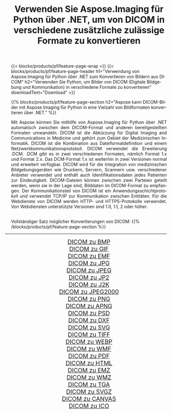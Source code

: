 ﻿---
title: Verwenden Sie Aspose.Imaging für Python über .NET, um von DICOM in verschiedene zusätzliche zulässige Formate zu konvertieren 
weight: 3920
url: /de/python-net/conversion/from/dicom 
lang: de
langdirlevel: 2
locales: zh-hans,ja,it,ru,de,es,fr,nl,id,lt,pl,pt,vi,tr,ko,zh-hant,ar,hi,th,sv,cs,uk,he
description: Mit Aspose.Imaging für Python über .NET können Sie DICOM(Digitale Bildgebung und Kommunikation) schnell in verschiedene Formate umwandeln.
---

{{< blocks/products/pf/feature-page-wrap >}}
{{< blocks/products/pf/feature-page-header h1="Verwendung von Aspose.Imaging für Python über .NET zum Konvertieren von Bildern aus DICOM" h2="Verwenden Sie Python, um Bilder von DICOM (Digitale Bildgebung und Kommunikation) in verschiedene Formate zu konvertieren" downloadText="Download" >}}


{{% blocks/products/pf/feature-page-section  h2="Aspose kann DICOM-Bilder mit Aspose.Imaging für Python in eine Vielzahl von Bildformaten konvertieren über .NET." %}}
<p align=justify>Mit Aspose können Sie mithilfe von Aspose.Imaging für Python über .NET automatisch zwischen dem DICOM-Format und anderen bereitgestellten Formaten umwandeln. DICOM ist die Abkürzung für Digital Imaging and Communications in Medicine und gehört zum Gebiet der Medizinischen Informatik. DICOM ist die Kombination aus Dateiformatdefinition und einem Netzwerkkommunikationsprotokoll. DICOM verwendet die Erweiterung .DCM. .DCM gibt es in zwei verschiedenen Formaten, nämlich Format 1.x und Format 2.x. Das DCM-Format 1.x ist weiterhin in zwei Versionen normal und erweitert verfügbar. DICOM wird für die Integration von medizinischen Bildgebungsgeräten wie Druckern, Servern, Scannern usw. verschiedener Anbieter verwendet und enthält auch Identifikationsdaten jedes Patienten zur Eindeutigkeit. DICOM-Dateien können zwischen zwei Parteien geteilt werden, wenn sie in der Lage sind, Bilddaten im DICOM-Format zu empfangen. Der Kommunikationsteil von DICOM ist ein Anwendungsschichtprotokoll und verwendet TCP/IP zur Kommunikation zwischen Entitäten. Für die Webdienste von DICOM werden HTTP- und HTTPS-Protokolle verwendet. Von Webdiensten unterstützte Versionen sind 1.0, 1.1, 2 oder höher.</p>
<br/>
Vollständiger Satz möglicher Konvertierungen von DICOM:
{{% /blocks/products/pf/feature-page-section %}}
<div class="container-fluid productfamilypage bg-gray">
    <div class="convertypes bg-gray agp-content section">
        <div class="container">
		<hr style="margin-left:-20px;"/>
		<div class="row other-converters" style="gap: 10px;font-size: 19px;text-align:center;">
		    <div class='col-md-2 other-converter remove-lp remove-rp'><a href="/imaging/de/python-net/conversion/dicom-to-bmp" style="padding:15px;">DICOM zu BMP</a></div><div class='col-md-2 other-converter remove-lp remove-rp'><a href="/imaging/de/python-net/conversion/dicom-to-gif" style="padding:15px;">DICOM zu GIF</a></div><div class='col-md-2 other-converter remove-lp remove-rp'><a href="/imaging/de/python-net/conversion/dicom-to-emf" style="padding:15px;">DICOM zu EMF</a></div><div class='col-md-2 other-converter remove-lp remove-rp'><a href="/imaging/de/python-net/conversion/dicom-to-jpg" style="padding:15px;">DICOM zu JPG</a></div><div class='col-md-2 other-converter remove-lp remove-rp'><a href="/imaging/de/python-net/conversion/dicom-to-jpeg" style="padding:15px;">DICOM zu JPEG</a></div><div class='col-md-2 other-converter remove-lp remove-rp'><a href="/imaging/de/python-net/conversion/dicom-to-jp2" style="padding:15px;">DICOM zu JP2</a></div><div class='col-md-2 other-converter remove-lp remove-rp'><a href="/imaging/de/python-net/conversion/dicom-to-j2k" style="padding:15px;">DICOM zu J2K</a></div><div class='col-md-2 other-converter remove-lp remove-rp'><a href="/imaging/de/python-net/conversion/dicom-to-jpeg2000" style="padding:15px;">DICOM zu JPEG2000</a></div><div class='col-md-2 other-converter remove-lp remove-rp'><a href="/imaging/de/python-net/conversion/dicom-to-png" style="padding:15px;">DICOM zu PNG</a></div><div class='col-md-2 other-converter remove-lp remove-rp'><a href="/imaging/de/python-net/conversion/dicom-to-apng" style="padding:15px;">DICOM zu APNG</a></div><div class='col-md-2 other-converter remove-lp remove-rp'><a href="/imaging/de/python-net/conversion/dicom-to-psd" style="padding:15px;">DICOM zu PSD</a></div><div class='col-md-2 other-converter remove-lp remove-rp'><a href="/imaging/de/python-net/conversion/dicom-to-dxf" style="padding:15px;">DICOM zu DXF</a></div><div class='col-md-2 other-converter remove-lp remove-rp'><a href="/imaging/de/python-net/conversion/dicom-to-svg" style="padding:15px;">DICOM zu SVG</a></div><div class='col-md-2 other-converter remove-lp remove-rp'><a href="/imaging/de/python-net/conversion/dicom-to-tiff" style="padding:15px;">DICOM zu TIFF</a></div><div class='col-md-2 other-converter remove-lp remove-rp'><a href="/imaging/de/python-net/conversion/dicom-to-webp" style="padding:15px;">DICOM zu WEBP</a></div><div class='col-md-2 other-converter remove-lp remove-rp'><a href="/imaging/de/python-net/conversion/dicom-to-wmf" style="padding:15px;">DICOM zu WMF</a></div><div class='col-md-2 other-converter remove-lp remove-rp'><a href="/imaging/de/python-net/conversion/dicom-to-pdf" style="padding:15px;">DICOM zu PDF</a></div><div class='col-md-2 other-converter remove-lp remove-rp'><a href="/imaging/de/python-net/conversion/dicom-to-html" style="padding:15px;">DICOM zu HTML</a></div><div class='col-md-2 other-converter remove-lp remove-rp'><a href="/imaging/de/python-net/conversion/dicom-to-emz" style="padding:15px;">DICOM zu EMZ</a></div><div class='col-md-2 other-converter remove-lp remove-rp'><a href="/imaging/de/python-net/conversion/dicom-to-wmz" style="padding:15px;">DICOM zu WMZ</a></div><div class='col-md-2 other-converter remove-lp remove-rp'><a href="/imaging/de/python-net/conversion/dicom-to-tga" style="padding:15px;">DICOM zu TGA</a></div><div class='col-md-2 other-converter remove-lp remove-rp'><a href="/imaging/de/python-net/conversion/dicom-to-svgz" style="padding:15px;">DICOM zu SVGZ</a></div><div class='col-md-2 other-converter remove-lp remove-rp'><a href="/imaging/de/python-net/conversion/dicom-to-canvas" style="padding:15px;">DICOM zu CANVAS</a></div><div class='col-md-2 other-converter remove-lp remove-rp'><a href="/imaging/de/python-net/conversion/dicom-to-ico" style="padding:15px;">DICOM zu ICO</a></div>
                </div>
        </div>
    </div>
</div>
<br/>

